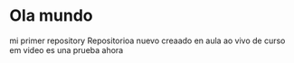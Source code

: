 # Ola mundo
 mi primer repository
Repositorioa nuevo creaado en aula ao vivo de curso em video es una prueba ahora
